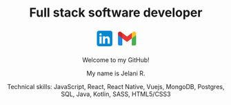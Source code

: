 <!-- ![Jchips banner](jchips-banner.gif) -->

<h1 align="center">Full stack software developer</h1>

<p align="center">
  <a href="mailto: jelanirr@gmail.com" target="_blank"><img src="./icons8-linkedin-48.png" /></a>
  <a href="https://www.linkedin.com/in/jelanirr" target="_blank"><img src="./icons8-gmail-48.png" /></a>
</p>

<p align="center">Welcome to my GitHub!</p>

<p align="center">My name is Jelani R.</p>

<p align="center">Technical skills: JavaScript, React, React Native, Vuejs, MongoDB, Postgres, SQL, Java, Kotlin, SASS, HTML5/CSS3</p><br>
